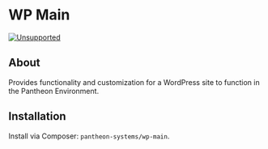 # WP Main

[![Unsupported](https://img.shields.io/badge/Pantheon-Unsupported-yellow?logo=pantheon&color=FFDC28)](https://pantheon.io/docs/oss-support-levels#unsupported)

## About
Provides functionality and customization for a WordPress site to function in the Pantheon Environment.

## Installation
Install via Composer: `pantheon-systems/wp-main`.
